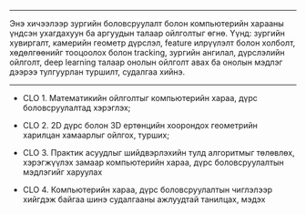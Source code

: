 --------------------------------

Энэ хичээлээр зургийн боловсруулалт болон компьютерийн харааны үндсэн ухагдахуун ба
аргуудын талаар ойлголтыг өгнө. Үүнд: зургийн хувиргалт, камерийн геометр дүрслэл, feature
илрүүлэлт болон холболт, хөдөлгөөнийг тооцоолох болон tracking, зургийн ангилал, дүрслэлийн
ойлголт, deep learning талаар онолын ойлголт авах ба онолын мэдлэг дээрээ тулгуурлан туршилт,
судалгаа хийнэ.

---------------------------------

* CLO 1. Математикийн ойлголтыг компьютерийн хараа, дүрс боловсруулалтад хэрэглэх;

* CLO 2. 2D дүрс болон 3D ертөнцийн хоорондох геометрийн харилцан хамаарлыг ойлгох, турших;

* CLO 3. Практик асуудлыг шийдвэрлэхийн тулд алгоритмыг төлөвлөх, хэрэгжүүлэх замаар компьютерийн хараа, дүрс боловсруулалтын мэдлэгийг харуулах

* CLO 4. Компьютерийн хараа, дүрс боловсруулалтын чиглэлээр хийгдэж байгаа шинэ судалгааны ажлуудтай танилцах, мэдэх




